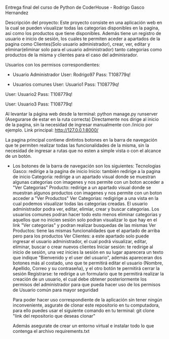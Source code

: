 Entrega final del curso de Python de CoderHouse - Rodrigo Gasco Hernandez

Descripción del proyecto:
Este proyecto consiste en una aplicación web en la cual se pueden visualizar todas las categorias disponibles en la pagina, asi como los productos que tiene disponibles. Además tiene un registro de usuario e inicio de sesión, los cuales te permiten aceder a apartados de la pagina como Clientes(Solo usuario administrador), crear, ver, editar y eliminar(eliminar solo para el usuario administrador) tanto categorias como productos de la misma y clientes para el caso del adminisrador.

Usuarios con los permisos correspondientes:
- Usuario Administrador
  User: Rodrigo97
  Pass: T108779q!

- Usuarios comunes
 User: Usuario1
 Pass: T108779q!

 User: Usuario2
 Pass: T108779q!

 User: Usuario3
 Pass: T108779q!

Al levantar la página web desde la terminal: python manage.py runserver (Asegurarse de estar en la ruta correcta)
Directamente nos dirige al inicio de la pagina, sin la necesidad de ingresar manualmente con /inicio por ejemplo.
Link principal: http://127.0.0.1:8000/

La pagina principal contiene dintintos botones en la barra de navegación que te permiten realizar todas las funcionalidades de la misma, sin la necesidad de ingresar a rutas que no esten a simple vista o con el alcance de un botón.
- Los botones de la barra de navegación son los siguientes:
  Tecnologias Gasco: redirige a la pagina de inicio
  Inicio: también redirige a la pagina de inicio
  Categoria: redirige a un apartado visual donde se muestran algunas categorias con imagenes y nos permite con un boton acceder a "Ver Categorias"
  Producto: redirige a un apartado visual donde se muestran algunos productos con imagenes y nos permite con un boton acceder a "Ver Productos"
  Ver Categorias: redigirige a una vista en la cual podemos visualizar todas las categorias creadas. El usuario administrador podra ver, editar, elimiar, crear y buscar categorias. Los usuarios comunes podran hacer todo esto menos eliminar categorias y aquellos que no inicien sesión solo podran visualizar lo que hay en el link "Ver categorias" y podran realizar busquedas de las mismas
  Ver Productos: tiene las mismas funcionalidades que el apartado de arriba pero para los productos
  Ver Clientes: a este apartado solo puede ingresar el usuario administrador, el cual podrá visualizar, editar, eliminar, buscar o crear nuevos clientes
  Iniciar sesión: te redirige al inicio de sesión, una vez inicies la sesión en su lugar aparecera un texto que indique "Bienvenido y el user del usuario", además apareceran dos botones más al costado, uno que te permitirá editar el usuario (Nombre, Apellido, Correo y su contraseña), y el otro botón te permitirá cerrar la sesión
  Registrarse: te redirige a un formulario que te permitirá realizar la creación de un usuario, el cual debe obtener posteriormente los permisos del administrador para que pueda hacer uso de los permisos de Usuario común para mayor seguridad

  Para poder hacer uso correspondiente de la aplicación sin tener ningún inconveniente, asgurate de clonar este repositorio en tu computadora, para ello puedes usar el siguiente comando en tu terminal:
  git clone "link del repositorio que deseas clonar"

  Además asegurate de crear un entorno virtual e instalar todo lo que contenga el archivo requirements.txt


